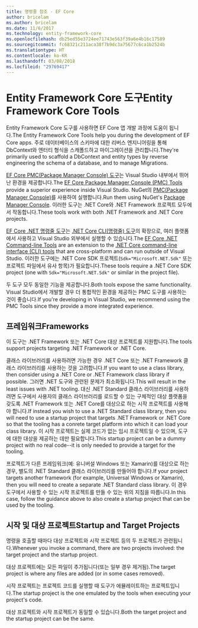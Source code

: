 ```yaml
---
title: 명령줄 참조 - EF Core
author: bricelam
ms.author: bricelam
ms.date: 11/6/2017
ms.technology: entity-framework-core
ms.openlocfilehash: db25ed55e3724ee71743e563f39a6e4b16c17589
ms.sourcegitcommit: fc68321c211aca38f7b9dc3a75677c6ca1b2524b
ms.translationtype: HT
ms.contentlocale: ko-KR
ms.lasthandoff: 03/08/2018
ms.locfileid: "29769417"
---
```

<a name="entity-framework-core-tools"></a><span data-ttu-id="0e053-102">Entity Framework Core 도구</span><span class="sxs-lookup"><span data-stu-id="0e053-102">Entity Framework Core Tools</span></span>
===========================
<span data-ttu-id="0e053-103">Entity Framework Core 도구를 사용하면 EF Core 앱 개발 과정에 도움이 됩니다.</span><span class="sxs-lookup"><span data-stu-id="0e053-103">The Entity Framework Core Tools help you during the development of EF Core apps.</span></span> <span data-ttu-id="0e053-104">주로 데이터베이스의 스키마에 대한 리버스 엔지니어링을 통해 DbContext와 엔터티 형식을 스캐폴드하고 마이그레이션을 관리합니다.</span><span class="sxs-lookup"><span data-stu-id="0e053-104">They're primarily used to scaffold a DbContext and entity types by reverse engineering the schema of a database, and to manage Migrations.</span></span>

<span data-ttu-id="0e053-105">[EF Core PMC(Package Manager Console) 도구][1]는 Visual Studio 내부에서 뛰어난 환경을 제공합니다.</span><span class="sxs-lookup"><span data-stu-id="0e053-105">The [EF Core Package Manager Console (PMC) Tools][1] provide a superior experience inside Visual Studio.</span></span> <span data-ttu-id="0e053-106">NuGet의 [PMC(Package Manager Console)][2]를 사용하여 실행합니다.</span><span class="sxs-lookup"><span data-stu-id="0e053-106">Run them using NuGet's [Package Manager Console][2].</span></span> <span data-ttu-id="0e053-107">이러한 도구는 .NET Core와 .NET Framework 프로젝트 모두에서 작동합니다.</span><span class="sxs-lookup"><span data-stu-id="0e053-107">These tools work with both .NET Framework and .NET Core projects.</span></span>

<span data-ttu-id="0e053-108">[EF Core .NET 명령줄 도구][3]는 [.NET Core CLI(명령줄) 도구][4]의 확장으로, 여러 플랫폼에서 사용하고 Visual Studio 외부에서 실행할 수 있습니다.</span><span class="sxs-lookup"><span data-stu-id="0e053-108">The [EF Core .NET Command-line Tools][3] are an extension to the [.NET Core command-line interface (CLI) tools][4] that are cross-platform and can run outside of Visual Studio.</span></span> <span data-ttu-id="0e053-109">이러한 도구에는 .NET Core SDK 프로젝트(`Sdk="Microsoft.NET.Sdk"` 또는 프로젝트 파일에서 유사 항목)가 필요합니다.</span><span class="sxs-lookup"><span data-stu-id="0e053-109">These tools require a .NET Core SDK project (one with `Sdk="Microsoft.NET.Sdk"` or similar in the project file).</span></span>

<span data-ttu-id="0e053-110">두 도구 모두 동일한 기능을 제공합니다.</span><span class="sxs-lookup"><span data-stu-id="0e053-110">Both tools expose the same functionality.</span></span> <span data-ttu-id="0e053-111">Visual Studio에서 개발할 경우 더 통합적인 환경을 제공하는 PMC 도구를 사용하는 것이 좋습니다.</span><span class="sxs-lookup"><span data-stu-id="0e053-111">If you're developing in Visual Studio, we recommend using the PMC Tools since they provide a more integrated experience.</span></span>

<a name="frameworks"></a><span data-ttu-id="0e053-112">프레임워크</span><span class="sxs-lookup"><span data-stu-id="0e053-112">Frameworks</span></span>
----------
<span data-ttu-id="0e053-113">이 도구는 .NET Framework 또는 .NET Core 대상 프로젝트를 지원합니다.</span><span class="sxs-lookup"><span data-stu-id="0e053-113">The tools support projects targeting .NET Framework or .NET Core.</span></span>

<span data-ttu-id="0e053-114">클래스 라이브러리를 사용하려면 가능한 경우 .NET Core 또는 .NET Framework 클래스 라이브러리를 사용하는 것을 고려합니다.</span><span class="sxs-lookup"><span data-stu-id="0e053-114">If you want to use a class library, then consider using a .NET Core or .NET Framework class library if possible.</span></span> <span data-ttu-id="0e053-115">그러면 .NET 도구와 관련된 문제가 최소화됩니다.</span><span class="sxs-lookup"><span data-stu-id="0e053-115">This will result in the least issues with .NET tooling.</span></span> <span data-ttu-id="0e053-116">대신 .NET Standard 클래스 라이브러리를 사용하려면 도구에서 사용자의 클래스 라이브러리를 로드할 수 있는 구체적인 대상 플랫폼을 갖도록 .NET Framework 또는 .NET Core를 대상으로 하는 시작 프로젝트를 사용해야 합니다.</span><span class="sxs-lookup"><span data-stu-id="0e053-116">If instead you wish to use a .NET Standard class library, then you will need to use a startup project that targets .NET Framework or .NET Core so that the tooling has a conrete target platform into which it can load your class library.</span></span> <span data-ttu-id="0e053-117">이 시작 프로젝트는 실제 코드가 없는 임시 프로젝트일 수 있으며, 도구에 대한 대상을 제공하는 데만 필요합니다.</span><span class="sxs-lookup"><span data-stu-id="0e053-117">This startup project can be a dummy project with no real code--it is only needed to provide a target for the tooling.</span></span>

<span data-ttu-id="0e053-118">프로젝트가 다른 프레임워크(예: 유니버설 Windows 또는 Xamarin)를 대상으로 하는 경우, 별도의 .NET Standard 클래스 라이브러리를 만들어야 합니다.</span><span class="sxs-lookup"><span data-stu-id="0e053-118">If your project targets another framework (for example, Universal Windows or Xamarin), then you will need to create a separate .NET Standard class library.</span></span> <span data-ttu-id="0e053-119">이 경우 도구에서 사용할 수 있는 시작 프로젝트를 만들 수 있는 위의 지침을 따릅니다.</span><span class="sxs-lookup"><span data-stu-id="0e053-119">In this case, follow the guidance above to also create a startup project that can be used by the tooling.</span></span>

<a name="startup-and-target-projects"></a><span data-ttu-id="0e053-120">시작 및 대상 프로젝트</span><span class="sxs-lookup"><span data-stu-id="0e053-120">Startup and Target Projects</span></span>
---------------------------
<span data-ttu-id="0e053-121">명령을 호출할 때마다 대상 프로젝트와 시작 프로젝트 등의 두 프로젝트가 관련됩니다.</span><span class="sxs-lookup"><span data-stu-id="0e053-121">Whenever you invoke a command, there are two projects involved: the target project and the startup project.</span></span>

<span data-ttu-id="0e053-122">대상 프로젝트에는 모든 파일이 추가됩니다(또는 일부 경우 제거됨).</span><span class="sxs-lookup"><span data-stu-id="0e053-122">The target project is where any files are added (or in some cases removed).</span></span>

<span data-ttu-id="0e053-123">시작 프로젝트는 프로젝트 코드를 실행할 때 도구가 에뮬레이트하는 프로젝트입니다.</span><span class="sxs-lookup"><span data-stu-id="0e053-123">The startup project is the one emulated by the tools when executing your project's code.</span></span>

<span data-ttu-id="0e053-124">대상 프로젝트와 시작 프로젝트가 동일할 수 있습니다.</span><span class="sxs-lookup"><span data-stu-id="0e053-124">Both the target project and the startup project can be the same.</span></span>


  [1]: powershell.md
  [2]: https://docs.microsoft.com/nuget/tools/package-manager-console
  [3]: dotnet.md
  [4]: https://docs.microsoft.com/dotnet/core/tools/
